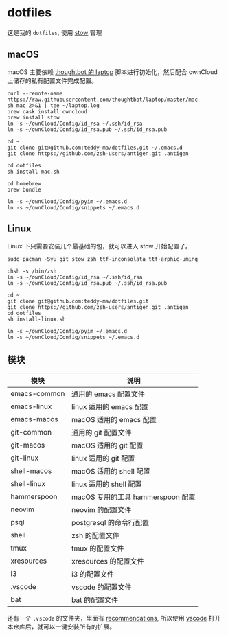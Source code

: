 # dotfiles

这是我的 `dotfiles`, 使用 [stow](https://www.gnu.org/software/stow/) 管理

## macOS

macOS 主要依赖 [thoughtbot 的 laptop](https://github.com/thoughtbot/laptop) 脚本进行初始化，然后配合 ownCloud 上储存的私有配置文件完成配置。

```shell
curl --remote-name https://raw.githubusercontent.com/thoughtbot/laptop/master/mac
sh mac 2>&1 | tee ~/laptop.log
brew cask install owncloud
brew install stow
ln -s ~/ownCloud/Config/id_rsa ~/.ssh/id_rsa
ln -s ~/ownCloud/Config/id_rsa.pub ~/.ssh/id_rsa.pub

cd ~
git clone git@github.com:teddy-ma/dotfiles.git ~/.emacs.d
git clone https://github.com/zsh-users/antigen.git .antigen

cd dotfiles
sh install-mac.sh

cd homebrew
brew bundle

ln -s ~/ownCloud/Config/pyim ~/.emacs.d
ln -s ~/ownCloud/Config/snippets ~/.emacs.d
```

## Linux

Linux 下只需要安装几个最基础的包，就可以进入 stow 开始配置了。

```shell
sudo pacman -Syu git stow zsh ttf-inconsolata ttf-arphic-uming

chsh -s /bin/zsh
ln -s ~/ownCloud/Config/id_rsa ~/.ssh/id_rsa
ln -s ~/ownCloud/Config/id_rsa.pub ~/.ssh/id_rsa.pub

cd ~
git clone git@github.com:teddy-ma/dotfiles.git
git clone https://github.com/zsh-users/antigen.git .antigen
cd dotfiles
sh install-linux.sh

ln -s ~/ownCloud/Config/pyim ~/.emacs.d
ln -s ~/ownCloud/Config/snippets ~/.emacs.d
```

## 模块

| 模块         | 说明                              |
|--------------|-----------------------------------|
| emacs-common | 通用的 emacs 配置文件             |
| emacs-linux  | linux 适用的 emacs 配置           |
| emacs-macos  | macOS 适用的 emacs 配置           |
| git-common   | 通用的 git 配置文件               |
| git-macos    | macOS 适用的 git 配置             |
| git-linux    | linux 适用的 git 配置             |
| shell-macos  | macOS 适用的 shell 配置           |
| shell-linux  | linux 适用的 shell 配置           |
| hammerspoon  | macOS 专用的工具 hammerspoon 配置 |
| neovim       | neovim 的配置文件                 |
| psql         | postgresql 的命令行配置           |
| shell        | zsh 的配置文件                    |
| tmux         | tmux 的配置文件                   |
| xresources   | xresources 的配置文件             |
| i3           | i3 的配置文件                     |
| .vscode      | vscode 的配置文件                 |
| bat          | bat 的配置文件                    |

还有一个 `.vscode` 的文件夹，里面有 [recommendations](https://code.visualstudio.com/docs/editor/extension-gallery#_workspace-recommended-extensions), 所以使用 [vscode](https://code.visualstudio.com/) 打开本仓库后，就可以一键安装所有的扩展。
